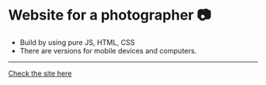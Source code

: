 # Website for a photographer :camera:
- Build by using pure JS, HTML, CSS
- There are versions for mobile devices and computers. 
___
[Check the site here](https://mariazakharova0805.github.io/mkirillov.github.io/index.html)
